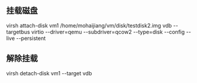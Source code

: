 ## 挂载磁盘
virsh attach-disk vm1 /home/mohaijiang/vm/disk/testdisk2.img vdb  --targetbus virtio  --driver=qemu  --subdriver=qcow2  --type=disk  --config --live --persistent

## 解除挂载
virsh detach-disk vm1 --target vdb 
